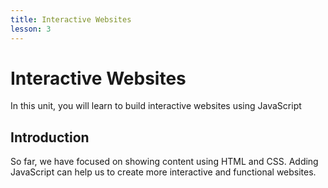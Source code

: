 ```yaml
---
title: Interactive Websites
lesson: 3
---
```


# Interactive Websites

In this unit, you will learn to build interactive websites using JavaScript

## Introduction

So far, we have focused on showing content using HTML and CSS. Adding JavaScript can help us to create more interactive and functional websites.
